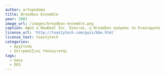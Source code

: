 ```yaml
---
author: artopodama
title: Breadbox Ensemble
year: 2001
image_url: /images/breadbox-ensemble.png
caption: Αφού η NewDeal Inc. Ἐκλεισε, η Breadbox αγόρασε τα δικαιώματα του λογισμικού από την GeoWorks το 2001. Το νεότερο PC/GEOS τους, 4.x, είναι τώρα μια πλήρης σουίτα παραγωγικότητας και διαδικτύου, συμπεριλαμβανομένου του προγράμματος περιήγησης στο διαδίκτυο (με την ονομασία WebMagick) καθώς και του ηλεκτρονικού ταχυδρομείου. Άλλα βασικά προγράμματα, όπως επεξεργασία κειμένου, υπολογιστικά φύλλα, βάσεις δεδομένων επίπεδων αρχείων και εφαρμογές γραφικών, είναι ενσωματωμένα σε αυτό το πακέτο.Στις 14 Νοεμβρίου 2015, ο Frank S. Fischer, ο διευθύνων σύμβουλος και ιδιοκτήτης της Breadbox Ensemble LLC, πέθανε από καρδιακή προσβολή, λίγο καιρό μετά την ανακοίνωση των σχεδίων του να φέρει το GEOS στο Android.
license_url: 'http://toastytech.com/guis/bbe.html'
license_text: toastytech
categories:
  - Αρχέτυπα
  - Επιτραπέζιος Υπολογιστής 
tags:
  - Geos
  - DOS
---
```

